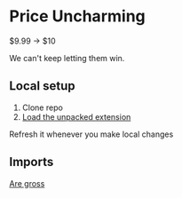 # Price Uncharming

$9.99 -> $10

We can't keep letting them win.

## Local setup

1. Clone repo
2. [Load the unpacked extension](https://developer.chrome.com/docs/extensions/get-started/tutorial/hello-world#load-unpacked)

Refresh it whenever you make local changes

## Imports

[Are gross](https://stackoverflow.com/questions/48104433/how-to-import-es6-modules-in-content-script-for-chrome-extension/53033388#53033388)
